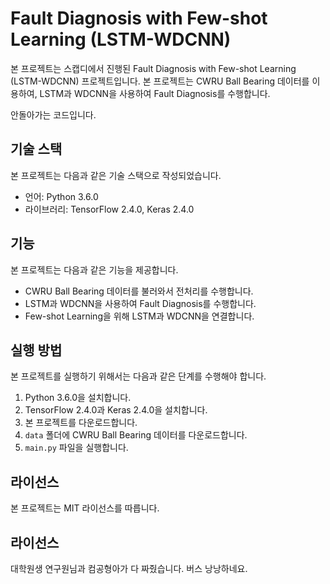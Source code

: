 # Fault Diagnosis with Few-shot Learning (LSTM-WDCNN)

본 프로젝트는 스캡디에서 진행된 Fault Diagnosis with Few-shot Learning (LSTM-WDCNN) 프로젝트입니다. 본 프로젝트는 CWRU Ball Bearing 데이터를 이용하여, LSTM과 WDCNN을 사용하여 Fault Diagnosis를 수행합니다.

안돌아가는 코드입니다.


## 기술 스택

본 프로젝트는 다음과 같은 기술 스택으로 작성되었습니다.

- 언어: Python 3.6.0
- 라이브러리: TensorFlow 2.4.0, Keras 2.4.0

## 기능

본 프로젝트는 다음과 같은 기능을 제공합니다.

- CWRU Ball Bearing 데이터를 불러와서 전처리를 수행합니다.
- LSTM과 WDCNN을 사용하여 Fault Diagnosis를 수행합니다.
- Few-shot Learning을 위해 LSTM과 WDCNN을 연결합니다.

## 실행 방법

본 프로젝트를 실행하기 위해서는 다음과 같은 단계를 수행해야 합니다.

1. Python 3.6.0을 설치합니다.
2. TensorFlow 2.4.0과 Keras 2.4.0을 설치합니다.
3. 본 프로젝트를 다운로드합니다.
4. `data` 폴더에 CWRU Ball Bearing 데이터를 다운로드합니다.
5. `main.py` 파일을 실행합니다.

## 라이선스

본 프로젝트는 MIT 라이선스를 따릅니다.


## 라이선스

대학원생 연구원님과 컴공형아가 다 짜줬습니다.
버스 낭낭하네요.


